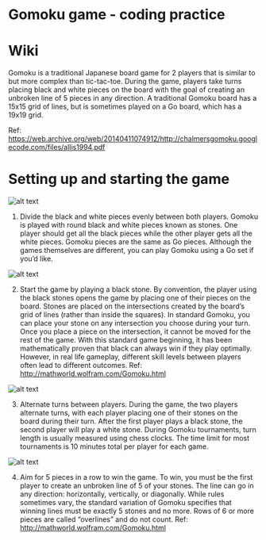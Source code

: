 # Gomoku game - coding practice

# Wiki
Gomoku is a traditional Japanese board game for 2 players that is similar to but more complex than tic-tac-toe. During the game, players take turns placing black and white pieces on the board with the goal of creating an unbroken line of 5 pieces in any direction. A traditional Gomoku board has a 15x15 grid of lines, but is sometimes played on a Go board, which has a 19x19 grid.

Ref: https://web.archive.org/web/20140411074912/http://chalmersgomoku.googlecode.com/files/allis1994.pdf 

# Setting up and starting the game
![alt text](https://www.wikihow.com/images/thumb/d/d6/Play-Gomoku-Step-1.jpg/aid11182293-v4-728px-Play-Gomoku-Step-1.jpg.webp)

1. Divide the black and white pieces evenly between both players. Gomoku is played with round black and white pieces known as stones. One player should get all the black pieces while the other player gets all the white pieces.
Gomoku pieces are the same as Go pieces. Although the games themselves are different, you can play Gomoku using a Go set if you’d like.

![alt text](https://www.wikihow.com/images/thumb/c/c9/Play-Gomoku-Step-2.jpg/aid11182293-v4-728px-Play-Gomoku-Step-2.jpg.webp)

2. Start the game by playing a black stone. By convention, the player using the black stones opens the game by placing one of their pieces on the board. Stones are placed on the intersections created by the board’s grid of lines (rather than inside the squares). In standard Gomoku, you can place your stone on any intersection you choose during your turn.
Once you place a piece on the intersection, it cannot be moved for the rest of the game.
With this standard game beginning, it has been mathematically proven that black can always win if they play optimally. However, in real life gameplay, different skill levels between players often lead to different outcomes.
Ref: http://mathworld.wolfram.com/Gomoku.html

![alt text](https://www.wikihow.com/images/thumb/1/19/Play-Gomoku-Step-3.jpg/aid11182293-v4-728px-Play-Gomoku-Step-3.jpg.webp)

3. Alternate turns between players. During the game, the two players alternate turns, with each player placing one of their stones on the board during their turn. After the first player plays a black stone, the second player will play a white stone.
During Gomoku tournaments, turn length is usually measured using chess clocks. The time limit for most tournaments is 10 minutes total per player for each game.

![alt text](https://www.wikihow.com/images/thumb/f/fc/Play-Gomoku-Step-4.jpg/aid11182293-v4-728px-Play-Gomoku-Step-4.jpg.webp)

4. Aim for 5 pieces in a row to win the game. To win, you must be the first player to create an unbroken line of 5 of your stones. The line can go in any direction: horizontally, vertically, or diagonally.
While rules sometimes vary, the standard variation of Gomoku specifies that winning lines must be exactly 5 stones and no more. Rows of 6 or more pieces are called “overlines” and do not count.
Ref: http://mathworld.wolfram.com/Gomoku.html

